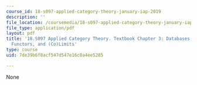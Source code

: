 ```yaml
---
course_id: 18-s097-applied-category-theory-january-iap-2019
description: ''
file_location: /coursemedia/18-s097-applied-category-theory-january-iap-2019/7de39b6f8acf547d547e16c0a4ee5285_18-s097iap19ch3.pdf
file_type: application/pdf
layout: pdf
title: '18.S097 Applied Category Theory. Textbook Chapter 3: Databases: Categories,
  Functors, and (Co)Limits'
type: course
uid: 7de39b6f8acf547d547e16c0a4ee5285

---
```

None